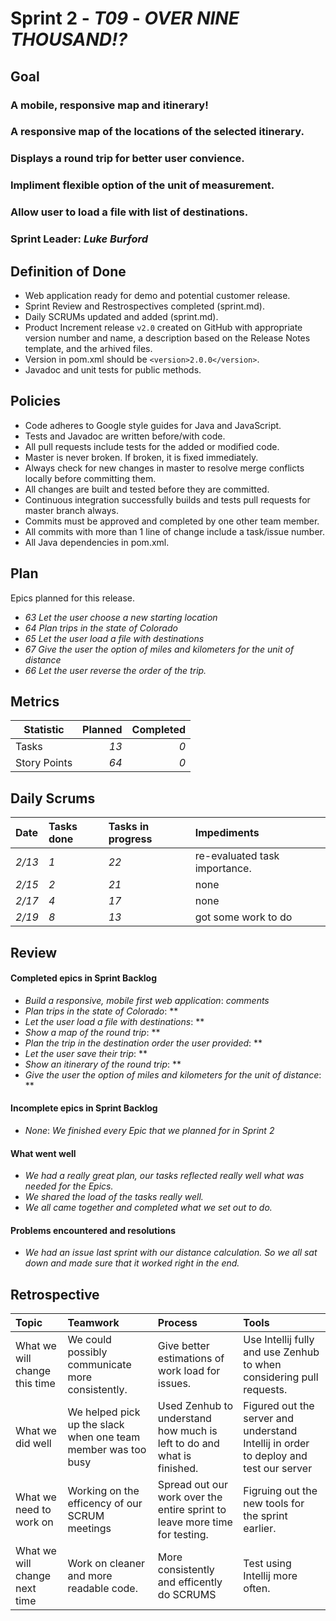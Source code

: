 # Sprint 2 - *T09* - *OVER NINE THOUSAND!?*

## Goal

### A mobile, responsive map and itinerary!
### A responsive map of the locations of the selected itinerary.
### Displays a round trip for better user convience.
### Impliment flexible option of the unit of measurement.
### Allow user to load a file with list of destinations.

### Sprint Leader: *Luke Burford*

## Definition of Done

* Web application ready for demo and potential customer release.
* Sprint Review and Restrospectives completed (sprint.md).
* Daily SCRUMs updated and added (sprint.md).
* Product Increment release `v2.0` created on GitHub with appropriate version number and name, a description based on the Release Notes template, and the arhived files.
* Version in pom.xml should be `<version>2.0.0</version>`.
* Javadoc and unit tests for public methods.

## Policies

* Code adheres to Google style guides for Java and JavaScript.
* Tests and Javadoc are written before/with code.  
* All pull requests include tests for the added or modified code.
* Master is never broken.  If broken, it is fixed immediately.
* Always check for new changes in master to resolve merge conflicts locally before committing them.
* All changes are built and tested before they are committed.
* Continuous integration successfully builds and tests pull requests for master branch always.
* Commits must be approved and completed by one other team member.
* All commits with more than 1 line of change include a task/issue number.
* All Java dependencies in pom.xml.

## Plan

Epics planned for this release.

* *63 Let the user choose a new starting location*
* *64 Plan trips in the state of Colorado*
* *65 Let the user load a file with destinations*
* *67 Give the user the option of miles and kilometers for the unit of distance*
* *66 Let the user reverse the order of the trip.*

## Metrics

Statistic | Planned | Completed
--- | ---: | ---:
Tasks |  *13* | *0* 
Story Points |  *64* | *0* 

## Daily Scrums

Date | Tasks done  | Tasks in progress | Impediments 
:--- | :--- | :--- | :--- 
*2/13* | *1* | *22* | re-evaluated task importance.
*2/15* | *2* | *21* | none
*2/17* | *4* | *17* | none
*2/19* | *8* | *13* | got some work to do
 

## Review

#### Completed epics in Sprint Backlog 
* *Build a responsive, mobile first web application*:  *comments*
* *Plan trips in the state of Colorado*: **
* *Let the user load a file with destinations*: **
* *Show a map of the round trip*: **
* *Plan the trip in the destination order the user provided*: **
* *Let the user save their trip*: **
* *Show an itinerary of the round trip*: **
* *Give the user the option of miles and kilometers for the unit of distance*: **

#### Incomplete epics in Sprint Backlog 
* *None*: *We finished every Epic that we planned for in Sprint 2*

#### What went well
* *We had a really great plan, our tasks reflected really well what was needed for the Epics.*
* *We shared the load of the tasks really well.*
* *We all came together and completed what we set out to do.*

#### Problems encountered and resolutions
* *We had an issue last sprint with our distance calculation. So we all sat down and made sure that it worked right in the end.*

## Retrospective

Topic | Teamwork | Process | Tools
:--- | :--- | :--- | :---
What we will change this time | We could possibly communicate more consistently. | Give better estimations of work load for issues. | Use Intellij fully and use Zenhub to when considering pull requests.
What we did well | We helped pick up the slack when one team member was too busy | Used Zenhub to understand how much is left to do and what is finished. | Figured out the server and understand Intellij in order to deploy and test our server
What we need to work on | Working on the efficency of our SCRUM meetings | Spread out our work over the entire sprint to leave more time for testing. | Figruing out the new tools for the sprint earlier.
What we will change next time | Work on cleaner and more readable code. | More consistently and efficently do SCRUMS | Test using Intellij more often.
